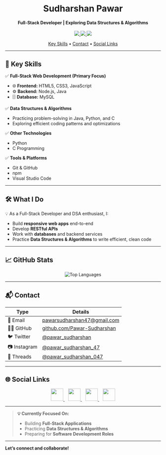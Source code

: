 <h1 align="center">
  Sudharshan Pawar
</h1>

<h4 align="center">Full-Stack Developer | Exploring Data Structures & Algorithms</h4>

<p align="center">
  <a href="mailto:pawarsudharshan47@gmail.com">
    <img src="https://img.shields.io/badge/Email-Contact-red?style=flat&logo=gmail">
  </a>
  <a href="https://github.com/Pawar-Sudharshan">
    <img src="https://img.shields.io/github/followers/Pawar-Sudharshan?label=Follow&style=social">
  </a>
  <a href="https://twitter.com/pawar_sudharshan">
    <img src="https://img.shields.io/twitter/follow/pawar_sudharshan?style=social">
  </a>
</p>

<p align="center">
  <a href="#key-skills">Key Skills</a> •
  <a href="#contact">Contact</a> •
  <a href="#social-links">Social Links</a>
</p>

---

## 🚀 Key Skills

✅ **Full-Stack Web Development (Primary Focus)**
- 🌐 **Frontend:** HTML5, CSS3, JavaScript
- ⚙️ **Backend:** Node.js, Java
- 🗄️ **Database:** MySQL

✅ **Data Structures & Algorithms**
- Practicing problem-solving in Java, Python, and C
- Exploring efficient coding patterns and optimizations

✅ **Other Technologies**
- Python
- C Programming

✅ **Tools & Platforms**
- Git & GitHub
- npm
- Visual Studio Code

---

## 🛠️ What I Do

💡 As a Full-Stack Developer and DSA enthusiast, I:
- Build **responsive web apps** end-to-end
- Develop **RESTful APIs**
- Work with **databases** and backend services
- Practice **Data Structures & Algorithms** to write efficient, clean code

---

## 📈 GitHub Stats

<p align="center">
  
  <img src="https://github-readme-stats.vercel.app/api/top-langs/?username=Pawar-Sudharshan&layout=compact&theme=tokyonight" alt="Top Languages" />
</p>

---

## 📬 Contact

| Type      | Details                                                                                      |
|-----------|----------------------------------------------------------------------------------------------|
| 📧 Email   | [pawarsudharshan47@gmail.com](mailto:pawarsudharshan47@gmail.com)                            |
| 🧑‍💻 GitHub | [github.com/Pawar-Sudharshan](https://github.com/Pawar-Sudharshan)                          |
| 🐦 Twitter | [@pawar_sudharshan](https://twitter.com/pawar_sudharshan)                                    |
| 📷 Instagram | [@pawar_sudharshan_47](https://www.instagram.com/pawar_sudharshan_47/?__pwa=1)           |
| 💬 Threads | [@pawar_sudharshan_047](https://www.threads.net/@pawar_sudharshan_047)                      |

---

## 🌐 Social Links

<p align="center">
  <a href="https://github.com/Pawar-Sudharshan" target="_blank">
    <img src="https://cdn.jsdelivr.net/gh/devicons/devicon/icons/github/github-original.svg" width="40" />
  </a>
  &nbsp;&nbsp;
  <a href="https://twitter.com/pawar_sudharshan" target="_blank">
    <img src="https://cdn.jsdelivr.net/gh/devicons/devicon/icons/twitter/twitter-original.svg" width="40" />
  </a>
  &nbsp;&nbsp;
  <a href="https://www.instagram.com/pawar_sudharshan_47" target="_blank">
    <img src="https://cdn.jsdelivr.net/gh/devicons/devicon/icons/instagram/instagram-original.svg" width="40" />
  </a>
  &nbsp;&nbsp;
  <a href="https://www.threads.net/@pawar_sudharshan_047" target="_blank">
    <img src="https://static.cdnlogo.com/logos/t/30/threads-app-icon.svg" width="40" />
  </a>
</p>

---

> **💡 Currently Focused On:**
> - Building **Full-Stack Applications**
> - Practicing **Data Structures & Algorithms**
> - Preparing for **Software Development Roles**

---

**Let’s connect and collaborate!**


